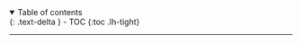 <details open markdown="block">
  <summary>
    Table of contents
  </summary>
  {: .text-delta }
- TOC
{:toc .lh-tight}
</details>

---